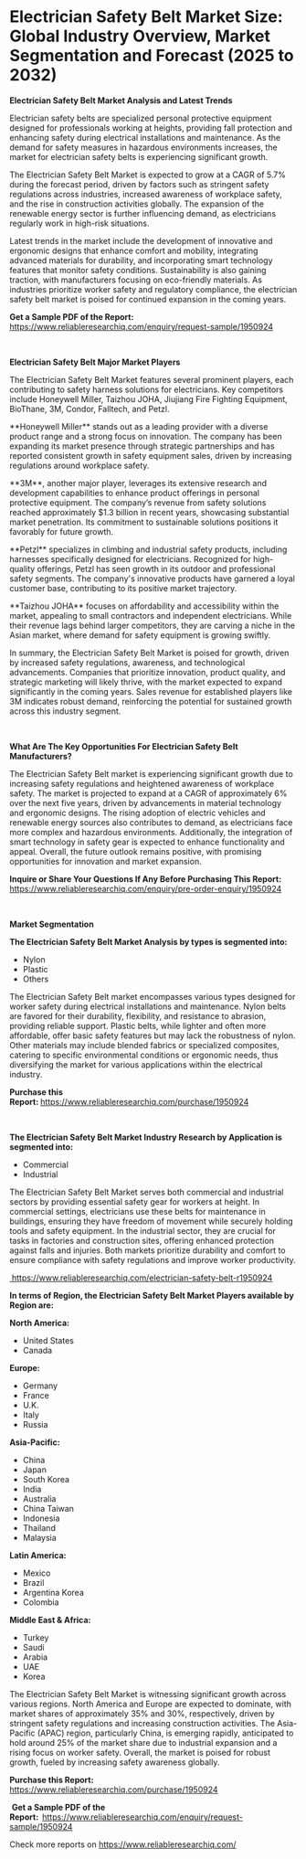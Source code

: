 <p><h1>Electrician Safety Belt Market Size: Global Industry Overview, Market Segmentation and Forecast (2025 to 2032)</h1></p><p><strong>Electrician Safety Belt Market Analysis and Latest Trends</strong></p>
<p><p>Electrician safety belts are specialized personal protective equipment designed for professionals working at heights, providing fall protection and enhancing safety during electrical installations and maintenance. As the demand for safety measures in hazardous environments increases, the market for electrician safety belts is experiencing significant growth. </p><p>The Electrician Safety Belt Market is expected to grow at a CAGR of 5.7% during the forecast period, driven by factors such as stringent safety regulations across industries, increased awareness of workplace safety, and the rise in construction activities globally. The expansion of the renewable energy sector is further influencing demand, as electricians regularly work in high-risk situations. </p><p>Latest trends in the market include the development of innovative and ergonomic designs that enhance comfort and mobility, integrating advanced materials for durability, and incorporating smart technology features that monitor safety conditions. Sustainability is also gaining traction, with manufacturers focusing on eco-friendly materials. As industries prioritize worker safety and regulatory compliance, the electrician safety belt market is poised for continued expansion in the coming years.</p></p>
<p><strong>Get a Sample PDF of the Report:&nbsp;</strong> <a href="https://www.reliableresearchiq.com/enquiry/request-sample/1950924?utm_campaign=2173&utm_medium=2&utm_source=Github&utm_content=ia&utm_term=07022025&utm_id=electrician-safety-belt">https://www.reliableresearchiq.com/enquiry/request-sample/1950924</a></p>
<p>&nbsp;</p>
<p><strong>Electrician Safety Belt Major Market Players</strong></p>
<p><p>The Electrician Safety Belt Market features several prominent players, each contributing to safety harness solutions for electricians. Key competitors include Honeywell Miller, Taizhou JOHA, Jiujiang Fire Fighting Equipment, BioThane, 3M, Condor, Falltech, and Petzl.</p><p>**Honeywell Miller** stands out as a leading provider with a diverse product range and a strong focus on innovation. The company has been expanding its market presence through strategic partnerships and has reported consistent growth in safety equipment sales, driven by increasing regulations around workplace safety.</p><p>**3M**, another major player, leverages its extensive research and development capabilities to enhance product offerings in personal protective equipment. The company’s revenue from safety solutions reached approximately $1.3 billion in recent years, showcasing substantial market penetration. Its commitment to sustainable solutions positions it favorably for future growth.</p><p>**Petzl** specializes in climbing and industrial safety products, including harnesses specifically designed for electricians. Recognized for high-quality offerings, Petzl has seen growth in its outdoor and professional safety segments. The company's innovative products have garnered a loyal customer base, contributing to its positive market trajectory.</p><p>**Taizhou JOHA** focuses on affordability and accessibility within the market, appealing to small contractors and independent electricians. While their revenue lags behind larger competitors, they are carving a niche in the Asian market, where demand for safety equipment is growing swiftly.</p><p>In summary, the Electrician Safety Belt Market is poised for growth, driven by increased safety regulations, awareness, and technological advancements. Companies that prioritize innovation, product quality, and strategic marketing will likely thrive, with the market expected to expand significantly in the coming years. Sales revenue for established players like 3M indicates robust demand, reinforcing the potential for sustained growth across this industry segment.</p></p>
<p>&nbsp;</p>
<p><strong>What Are The Key Opportunities For Electrician Safety Belt Manufacturers?</strong></p>
<p><p>The Electrician Safety Belt market is experiencing significant growth due to increasing safety regulations and heightened awareness of workplace safety. The market is projected to expand at a CAGR of approximately 6% over the next five years, driven by advancements in material technology and ergonomic designs. The rising adoption of electric vehicles and renewable energy sources also contributes to demand, as electricians face more complex and hazardous environments. Additionally, the integration of smart technology in safety gear is expected to enhance functionality and appeal. Overall, the future outlook remains positive, with promising opportunities for innovation and market expansion.</p></p>
<p><strong>Inquire or Share Your Questions If Any Before Purchasing This Report:</strong> <a href="https://www.reliableresearchiq.com/enquiry/pre-order-enquiry/1950924?utm_campaign=2173&utm_medium=2&utm_source=Github&utm_content=ia&utm_term=07022025&utm_id=electrician-safety-belt">https://www.reliableresearchiq.com/enquiry/pre-order-enquiry/1950924</a></p>
<p>&nbsp;</p>
<p><strong>Market Segmentation</strong></p>
<p><strong>The Electrician Safety Belt Market Analysis by types is segmented into:</strong></p>
<p><ul><li>Nylon</li><li>Plastic</li><li>Others</li></ul></p>
<p><p>The Electrician Safety Belt market encompasses various types designed for worker safety during electrical installations and maintenance. Nylon belts are favored for their durability, flexibility, and resistance to abrasion, providing reliable support. Plastic belts, while lighter and often more affordable, offer basic safety features but may lack the robustness of nylon. Other materials may include blended fabrics or specialized composites, catering to specific environmental conditions or ergonomic needs, thus diversifying the market for various applications within the electrical industry.</p></p>
<p><strong>Purchase this Report:&nbsp;</strong><a href="https://www.reliableresearchiq.com/purchase/1950924?utm_campaign=2173&utm_medium=2&utm_source=Github&utm_content=ia&utm_term=07022025&utm_id=electrician-safety-belt">https://www.reliableresearchiq.com/purchase/1950924</a></p>
<p>&nbsp;</p>
<p><strong>The Electrician Safety Belt Market Industry Research by Application is segmented into:</strong></p>
<p><ul><li>Commercial</li><li>Industrial</li></ul></p>
<p><p>The Electrician Safety Belt Market serves both commercial and industrial sectors by providing essential safety gear for workers at height. In commercial settings, electricians use these belts for maintenance in buildings, ensuring they have freedom of movement while securely holding tools and safety equipment. In the industrial sector, they are crucial for tasks in factories and construction sites, offering enhanced protection against falls and injuries. Both markets prioritize durability and comfort to ensure compliance with safety regulations and improve worker productivity.</p></p>
<p><a href="https://www.reliableresearchiq.com/electrician-safety-belt-r1950924?utm_campaign=2173&utm_medium=2&utm_source=Github&utm_content=ia&utm_term=07022025&utm_id=electrician-safety-belt">&nbsp;https://www.reliableresearchiq.com/electrician-safety-belt-r1950924</a></p>
<p><strong>In terms of Region, the Electrician Safety Belt Market Players available by Region are:</strong></p>
<p>
    <p> <strong> North America: </strong>
        <ul>
            <li>United States</li>
            <li>Canada</li>
        </ul>
        </p> 
    <p> <strong> Europe: </strong>
        <ul>
            <li>Germany</li>
            <li>France</li>
            <li>U.K.</li>
            <li>Italy</li>
            <li>Russia</li>
        </ul>
        </p> 
    <p> <strong> Asia-Pacific: </strong>
        <ul>
            <li>China</li>
            <li>Japan</li>
            <li>South Korea</li>
            <li>India</li>
            <li>Australia</li>
            <li>China Taiwan</li>
            <li>Indonesia</li>
            <li>Thailand</li>
            <li>Malaysia</li>
        </ul>
        </p> 
    <p> <strong> Latin America: </strong>
        <ul>
            <li>Mexico</li>
            <li>Brazil</li>
            <li>Argentina Korea</li>
            <li>Colombia</li>
        </ul>
        </p> 
    <p> <strong> Middle East & Africa: </strong>
        <ul>
            <li>Turkey</li>
            <li>Saudi</li>
            <li>Arabia</li>
            <li>UAE</li>
            <li>Korea</li>
        </ul>
    </p>
    </p>
<p><p>The Electrician Safety Belt Market is witnessing significant growth across various regions. North America and Europe are expected to dominate, with market shares of approximately 35% and 30%, respectively, driven by stringent safety regulations and increasing construction activities. The Asia-Pacific (APAC) region, particularly China, is emerging rapidly, anticipated to hold around 25% of the market share due to industrial expansion and a rising focus on worker safety. Overall, the market is poised for robust growth, fueled by increasing safety awareness globally.</p></p>
<p><strong>Purchase this Report: </strong><a href="https://www.reliableresearchiq.com/purchase/1950924?utm_campaign=2173&utm_medium=2&utm_source=Github&utm_content=ia&utm_term=07022025&utm_id=electrician-safety-belt">https://www.reliableresearchiq.com/purchase/1950924</a></p>
<p>&nbsp;<strong>Get a Sample PDF of the Report:&nbsp;&nbsp;</strong><a href="https://www.reliableresearchiq.com/enquiry/request-sample/1950924?utm_campaign=2173&utm_medium=2&utm_source=Github&utm_content=ia&utm_term=07022025&utm_id=electrician-safety-belt">https://www.reliableresearchiq.com/enquiry/request-sample/1950924</a></p>
<p><strong></strong></p>
<p>Check more reports on <a href="https://www.reliableresearchiq.com/?utm_campaign=2173&utm_medium=2&utm_source=Github&utm_content=ia&utm_term=07022025&utm_id=electrician-safety-belt">https://www.reliableresearchiq.com/</a></p>